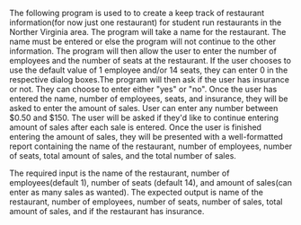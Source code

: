 The following program is used to to create a keep track of restaurant information(for now just one restaurant)
for student run restaurants in the Norther Virginia area. The program will take a name for the restaurant. The
name must be entered or else the program will not continue to the other information. The program will then allow
the user to enter the number of employees and the number of seats at the restaurant. If the user chooses to use
the default value of 1 employee and/or 14 seats, they can enter 0 in the respective dialog boxes.The program will
then ask if the user has insurance or not. They can choose to enter either "yes" or "no".  Once the user
has entered the name, number of employees, seats, and insurance, they will be asked to enter the amount of sales. 
User can enter any number between $0.50 and $150. The user will be asked if they'd like to continue entering amount
of sales after each sale is entered. Once the user is finished entering the amount of sales, they will be presented
with a well-formatted report containing the name of the restaurant, number of employees, number of seats, total
amount of sales, and the total number of sales.

The required input is the name of the restaurant, number of employees(default 1), number of seats (default 14),
and amount of sales(can enter as many sales as wanted). The expected output is name of the restaurant, number
of employees, number of seats, number of sales, total amount of sales, and if the restaurant has insurance.
